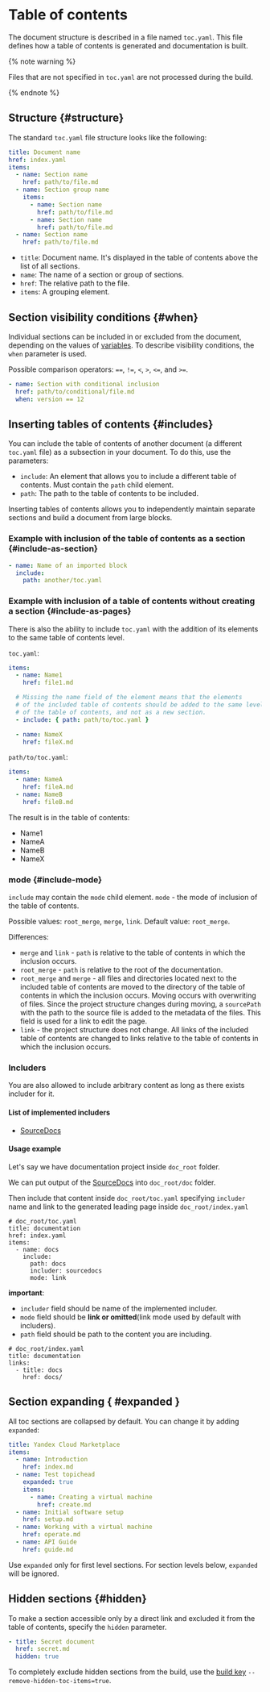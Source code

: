# Table of contents

The document structure is described in a file named `toc.yaml`. This file defines how a table of contents is generated and documentation is built.

{% note warning %}

Files that are not specified in `toc.yaml` are not processed during the build.

{% endnote %}

## Structure {#structure}

The standard `toc.yaml` file structure looks like the following:

```yaml
title: Document name
href: index.yaml
items:
  - name: Section name
    href: path/to/file.md
  - name: Section group name
    items:
      - name: Section name
        href: path/to/file.md
      - name: Section name
        href: path/to/file.md
  - name: Section name
    href: path/to/file.md
```

* `title`: Document name. It's displayed in the table of contents above the list of all sections.
* `name`: The name of a section or group of sections.
* `href`: The relative path to the file.
* `items`: A grouping element.

## Section visibility conditions {#when}

Individual sections can be included in or excluded from the document, depending on the values of [variables](../syntax/vars.md). To describe visibility conditions, the `when` parameter is used.

Possible comparison operators: `==`, `!=`, `<`, `>`, `<=`, and `>=`.

```yaml
- name: Section with conditional inclusion
  href: path/to/conditional/file.md
  when: version == 12
```

## Inserting tables of contents {#includes}

You can include the table of contents of another document (a different `toc.yaml` file) as a subsection in your document. To do this, use the parameters:

* `include`: An element that allows you to include a different table of contents. Must contain the `path` child element.
* `path`: The path to the table of contents to be included.

Inserting tables of contents allows you to independently maintain separate sections and build a document from large blocks.

### Example with inclusion of the table of contents as a section {#include-as-section}

```yaml
- name: Name of an imported block
  include:
    path: another/toc.yaml
```

### Example with inclusion of a table of contents without creating a section {#include-as-pages}

There is also the ability to include `toc.yaml` with the addition of its elements to the same table of contents level.

`toc.yaml`:

```yaml
items:
  - name: Name1
    href: file1.md

  # Missing the name field of the element means that the elements
  # of the included table of contents should be added to the same level
  # of the table of contents, and not as a new section.
  - include: { path: path/to/toc.yaml }

  - name: NameX
    href: fileX.md
```
`path/to/toc.yaml`:

```yaml
items:
  - name: NameA
    href: fileA.md
  - name: NameB
    href: fileB.md
```
The result is in the table of contents:
- Name1
- NameA
- NameB
- NameX

### mode {#include-mode}

`include` may contain the `mode` child element.
`mode` - the mode of inclusion of the table of contents.

Possible values: `root_merge`, `merge`, `link`. Default value: `root_merge`.

Differences:
- `merge` and `link` - `path` is relative to the table of contents in which the inclusion occurs.
- `root_merge` - `path` is relative to the root of the documentation.
- `root_merge` and `merge` - all files and directories located next to the included table of contents
are moved to the directory of the table of contents in which the inclusion occurs. Moving occurs with overwriting of files.
Since the project structure changes during moving, a `sourcePath` with the path to the source file is added to the metadata of the files.
This field is used for a link to edit the page.
- `link` - the project structure does not change. All links of the included table of contents are changed to links relative
to the table of contents in which the inclusion occurs.

### Includers

You are also allowed to include arbitrary content as long as there exists includer for it.

#### List of implemented includers

- [SourceDocs](https://github.com/SourceDocs/SourceDocs)

#### Usage example

Let's say we have documentation project inside `doc_root` folder.

We can put output of the [SourceDocs](https://github.com/SourceDocs/SourceDocs) into `doc_root/doc` folder.

Then include that content inside `doc_root/toc.yaml` specifying `includer` name and link to the generated leading page inside `doc_root/index.yaml`

```
# doc_root/toc.yaml
title: documentation
href: index.yaml
items:
  - name: docs
    include:
      path: docs
      includer: sourcedocs
      mode: link
```

**important**:

- `includer` field should be name of the implemented includer.
- `mode` field should be **link or omitted**(link mode used by default with includers).
- `path` field should be path to the content you are including.

```
# doc_root/index.yaml
title: documentation
links:
  - title: docs
    href: docs/
```


## Section expanding { #expanded }

All toc sections are collapsed by default. You can change it by adding `expanded`:

```yaml
title: Yandex Cloud Marketplace
items:
  - name: Introduction
    href: index.md
  - name: Test topichead
    expanded: true
    items:
      - name: Creating a virtual machine
        href: create.md
  - name: Initial software setup
    href: setup.md
  - name: Working with a virtual machine
    href: operate.md
  - name: API Guide
    href: guide.md
```

Use `expanded` only for first level sections. For section levels below, `expanded` will be ignored.


## Hidden sections {#hidden}

To make a section accessible only by a direct link and excluded it from the table of contents, specify the `hidden` parameter.

```yaml
- title: Secret document
  href: secret.md
  hidden: true
```

To completely exclude hidden sections from the build, use the [build key](../tools/docs/settings.md) `--remove-hidden-toc-items=true`.
